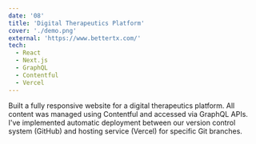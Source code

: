```yaml
---
date: '08'
title: 'Digital Therapeutics Platform'
cover: './demo.png'
external: 'https://www.bettertx.com/'
tech:
  - React
  - Next.js
  - GraphQL
  - Contentful
  - Vercel
---
```


Built a fully responsive website for a digital therapeutics platform. All content was managed using Contentful and accessed via GraphQL APIs. I've implemented automatic deployment between our version control system (GitHub) and hosting service (Vercel) for specific Git branches.
